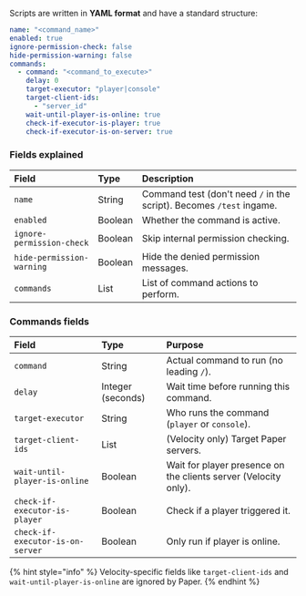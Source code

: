 
Scripts are written in **YAML format** and have a standard structure:

```yaml
name: "<command_name>"
enabled: true
ignore-permission-check: false
hide-permission-warning: false
commands:
  - command: "<command_to_execute>"
    delay: 0
    target-executor: "player|console"
    target-client-ids:
      - "server_id"
    wait-until-player-is-online: true
    check-if-executor-is-player: true
    check-if-executor-is-on-server: true
```

### Fields explained

| Field | Type | Description |
|:---|:---|:---|
| `name` | String | Command test (don't need `/` in the script). Becomes `/test` ingame. |
| `enabled` | Boolean | Whether the command is active. |
| `ignore-permission-check` | Boolean | Skip internal permission checking. |
| `hide-permission-warning` | Boolean | Hide the denied permission messages. |
| `commands` | List | List of command actions to perform. |

### Commands fields

| Field | Type | Purpose |
|:---|:---|:---|
| `command` | String | Actual command to run (no leading `/`). |
| `delay` | Integer (seconds) | Wait time before running this command. |
| `target-executor` | String | Who runs the command (`player` or `console`). |
| `target-client-ids` | List | (Velocity only) Target Paper servers. |
| `wait-until-player-is-online` | Boolean | Wait for player presence on the clients server (Velocity only). |
| `check-if-executor-is-player` | Boolean | Check if a player triggered it. |
| `check-if-executor-is-on-server` | Boolean | Only run if player is online. |

{% hint style="info" %}
Velocity-specific fields like `target-client-ids` and `wait-until-player-is-online` are ignored by Paper.
{% endhint %}
